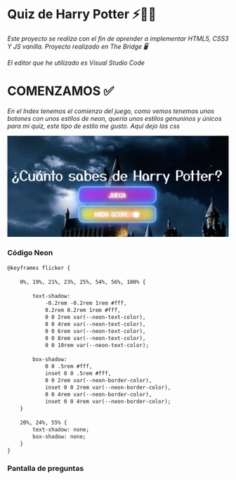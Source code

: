 # Quiz de Harry Potter ⚡🧙🏼
_Este proyecto se realiza con el fin de aprender a implementar HTML5, CSS3 Y JS vanilla. Proyecto realizado en The Bridge 🖥️_

_El editor que he utilizado es Visual Studio Code_

# COMENZAMOS ✅
_En el Index tenemos el comienzo del juego, como vemos tenemos unos botones con unos estilos de neon, quería unos estilos genuninos y únicos para mi quiz, este tipo de estilo me gusto. Aquí dejo las css_

![Image Text](https://github.com/amparo1206/quiz/blob/main/imagenes/inicio.png)

### Código Neon

```
@keyframes flicker {

    0%, 19%, 21%, 23%, 25%, 54%, 56%, 100% {
      
        text-shadow:
            -0.2rem -0.2rem 1rem #fff,
            0.2rem 0.2rem 1rem #fff,
            0 0 2rem var(--neon-text-color),
            0 0 4rem var(--neon-text-color),
            0 0 6rem var(--neon-text-color),
            0 0 8rem var(--neon-text-color),
            0 0 10rem var(--neon-text-color);
        
        box-shadow:
            0 0 .5rem #fff,
            inset 0 0 .5rem #fff,
            0 0 2rem var(--neon-border-color),
            inset 0 0 2rem var(--neon-border-color),
            0 0 4rem var(--neon-border-color),
            inset 0 0 4rem var(--neon-border-color);        
    }
    
    20%, 24%, 55% {        
        text-shadow: none;
        box-shadow: none;
    }    
}

```
### Pantalla de preguntas

